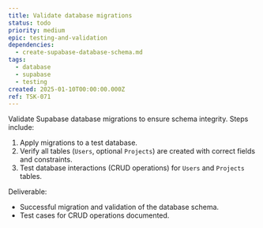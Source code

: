 ```yaml
---
title: Validate database migrations
status: todo
priority: medium
epic: testing-and-validation
dependencies:
  - create-supabase-database-schema.md
tags:
  - database
  - supabase
  - testing
created: 2025-01-10T00:00:00.000Z
ref: TSK-071
---
```

Validate Supabase database migrations to ensure schema integrity. Steps include:

1. Apply migrations to a test database.
2. Verify all tables (`Users`, optional `Projects`) are created with correct fields and constraints.
3. Test database interactions (CRUD operations) for `Users` and `Projects` tables.

Deliverable:
- Successful migration and validation of the database schema.
- Test cases for CRUD operations documented.
